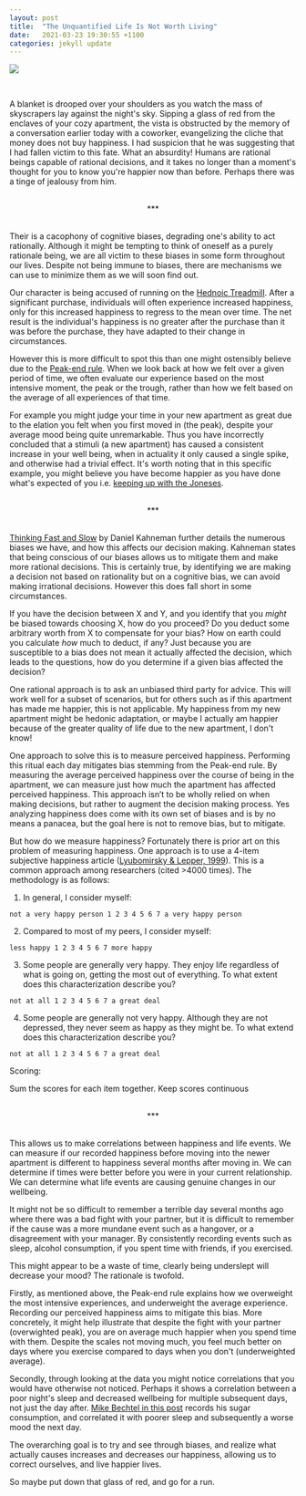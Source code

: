 ```yaml
---
layout: post
title:  "The Unquantified Life Is Not Worth Living"
date:   2021-03-23 19:30:55 +1100
categories: jekyll update
---
```


![](https://upload.wikimedia.org/wikipedia/commons/thumb/8/8c/David_-_The_Death_of_Socrates.jpg/2880px-David_-_The_Death_of_Socrates.jpg)

<br>

A blanket is drooped over your shoulders as you watch the mass of skyscrapers lay against the night's sky. Sipping a glass of red from the enclaves of your cozy apartment, the vista is obstructed by the memory of a conversation earlier today with a coworker, evangelizing the cliche that money does not buy happiness. I had suspicion that he was suggesting that I had fallen victim to this fate. What an absurdity! Humans are rational beings capable of rational decisions, and it takes no longer than a moment's thought for you to know you're happier now than before. Perhaps there was a tinge of jealousy from him.

<br>
<center>***</center>
<br>

Their is a cacophony of cognitive biases, degrading one's ability to act rationally. Although it might be tempting to think of oneself as a purely rationale being, we are all victim to these biases in some form throughout our lives. Despite not being immune to biases, there are mechanisms we can use to minimize them as we will soon find out.

Our character is being accused of running on the [Hednoic Treadmill](https://en.wikipedia.org/wiki/Hedonic_treadmill). After a significant purchase, individuals will often experience increased happiness, only for this increased happiness to regress to the mean over time. The net result is the individual's happiness is no greater after the purchase than it was before the purchase, they have adapted to their change in circumstances.

However this is more difficult to spot this than one might ostensibly believe due to the [Peak-end rule](https://en.wikipedia.org/wiki/Peak%E2%80%93end_rule). When we look back at how we felt over a given period of time, we often evaluate our experience based on the most intensive moment, the peak or the trough, rather than how we felt based on the average of all experiences of that time.

For example you might judge your time in your new apartment as great due to the elation you felt when you first moved in (the peak), despite your average mood being quite unremarkable. Thus you have incorrectly concluded that a stimuli (a new apartment) has caused a consistent increase in your well being, when in actuality it only caused a single spike, and otherwise had a trivial effect. It's worth noting that in this specific example, you might believe you have become happier as you have done what's expected of you i.e. [keeping up with the Joneses](https://en.wikipedia.org/wiki/Keeping_up_with_the_Joneses).

<br>
<center>***</center>
<br>

[Thinking Fast and Slow](https://www.goodreads.com/book/show/11468377-thinking-fast-and-slow) by Daniel Kahneman further details the numerous biases we have, and how this affects our decision making. Kahneman states that being conscious of our biases allows us to mitigate them and make more rational decisions. This is certainly true, by identifying we are making a decision not based on rationality but on a cognitive bias, we can avoid making irrational decisions. However this does fall short in some circumstances.

If you have the decision between X and Y, and you identify that you *might* be biased towards choosing X, how do you proceed? Do you deduct some arbitrary worth from X to compensate for your bias? How on earth could you calculate _how_ much to deduct, if any? Just because you are susceptible to a bias does not mean it actually affected the decision, which leads to the questions, how do you determine if a given bias affected the decision?

One rational approach is to ask an unbiased third party for advice. This will work well for a subset of scenarios, but for others such as if this apartment has made me happier, this is not applicable. My happiness from my new apartment might be hedonic adaptation, or maybe I actually am happier because of the greater quality of life due to the new apartment, I don't know!

One approach to solve this is to measure perceived happiness. Performing this ritual each day mitigates bias stemming from the Peak-end rule. By measuring the average perceived happiness over the course of being in the apartment, we can measure just how much the apartment has affected perceived happiness. This approach isn’t to be wholly relied on when making decisions, but rather to augment the decision making process. Yes analyzing happiness does come with its own set of biases and is by no means a panacea, but the goal here is not to remove bias, but to mitigate.

But how do we measure happiness? Fortunately there is prior art on this problem of measuring happiness. One approach is to use a 4-item subjective happiness article ([Lyubomirsky & Lepper, 1999](https://www.notion.so/Lyubomirsky-Lepper-1999-c93bc48262e94fd7ae50771e8125e275)). This is a common approach among researchers (cited >4000 times). The methodology is as follows:

1. In general, I consider myself:
```
not a very happy person 1 2 3 4 5 6 7 a very happy person
```
2. Compared to most of my peers, I consider myself:
```
less happy 1 2 3 4 5 6 7 more happy
```

3. Some people are generally very happy. They enjoy life regardless of what is going on,
getting the most out of everything. To what extent does this characterization describe you?
```
not at all 1 2 3 4 5 6 7 a great deal
```

4. Some people are generally not very happy. Although they are not depressed, they never
seem as happy as they might be. To what extend does this characterization describe you?
```
not at all 1 2 3 4 5 6 7 a great deal
```

Scoring:

Sum the scores for each item together. Keep scores continuous

<br>
<center>***</center>
<br>

This allows us to make correlations between happiness and life events. We can measure if our recorded happiness before moving into the newer apartment is different to happiness several months after moving in. We can determine if times were better before you were in your current relationship. We can determine what life events are causing genuine changes in our wellbeing.

It might not be so difficult to remember a terrible day several months ago where there was a bad fight with your partner, but it is difficult to remember if the cause was a more mundane event such as a hangover, or a disagreement with your manager. By consistently recording events such as sleep, alcohol consumption, if you spent time with friends, if you exercised.

This might appear to be a waste of time, clearly being underslept will decrease your mood? The rationale is twofold.

Firstly, as mentioned above, the Peak-end rule explains how we overweight the most intensive experiences, and underweight the average experience. Recording our perceived happiness aims to mitigate this bias. More concretely, it might help illustrate that despite the fight with your partner (overwighted peak), you are on average much happier when you spend time with them. Despite the scales not moving much, you feel much better on days where you exercise compared to days when you don't (underweighted average). 

Secondly, through looking at the data you might notice correlations that you would have otherwise not noticed. Perhaps it shows a correlation between a poor night's sleep and decreased wellbeing for multiple subsequent days, not just the day after. [Mike Bechtel in this post](https://mikebechtel.medium.com/i-tracked-every-single-thing-i-ate-for-a-full-year-here-are-10-quick-a-has-2c259dd2f57b) records his sugar consumption, and correlated it with poorer sleep and subsequently a worse mood the next day.

The overarching goal is to try and see through biases, and realize what actually causes increases and decreases our happiness, allowing us to correct ourselves, and live happier lives.

So maybe put down that glass of red, and go for a run.


